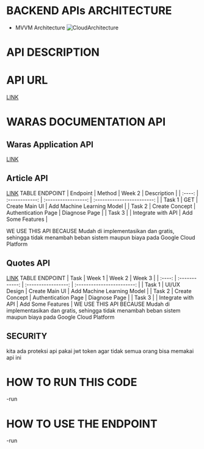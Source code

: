 # BACKEND APIs ARCHITECTURE 
- MVVM Architecture
![CloudArchitecture](https://github.com/yuliusius1/waras-bangkit-capstone-2022/blob/main/assets/cloud_architecture.png)
# API DESCRIPTION

# API URL
[LINK](https://data-waras-api-service-hgz3km73yq-et.a.run.app/)

# WARAS DOCUMENTATION API
## Waras Application API
[LINK](https://documenter.getpostman.com/view/21187908/Uz5CLHqp)

## Article API
[LINK](https://newsapi.org/docs/endpoints/everything)
TABLE ENDPOINT
|  Endpoint  |     Method	     |       Week 2        |           Description          |
| :----: | :------------: | :-----------------: | :------------------------: |
| Task 1 | GET   | Create Main UI      | Add Machine Learning Model |
| Task 2 | Create Concept | Authentication Page | Diagnose Page              |
| Task 3 |                | Integrate with API  | Add Some Features          |


WE USE THIS API BECAUSE Mudah di implementasikan dan gratis, sehingga tidak menambah beban sistem maupun biaya pada Google Cloud Platform

## Quotes API
[LINK](https://rapidapi.com/karanp41-eRiF1pYLK1P/api/world-of-quotes/)
TABLE ENDPOINT
|  Task  |     Week 1     |       Week 2        |            Week 3          |
| :----: | :------------: | :-----------------: | :------------------------: |
| Task 1 | UI/UX Design   | Create Main UI      | Add Machine Learning Model |
| Task 2 | Create Concept | Authentication Page | Diagnose Page              |
| Task 3 |                | Integrate with API  | Add Some Features          |
WE USE THIS API BECAUSE Mudah di implementasikan dan gratis, sehingga tidak menambah beban sistem maupun biaya pada Google Cloud Platform

## SECURITY
kita ada proteksi api pakai jwt token agar tidak semua orang bisa memakai api ini
# HOW TO RUN THIS CODE
-run 
# HOW TO USE THE ENDPOINT
-run
